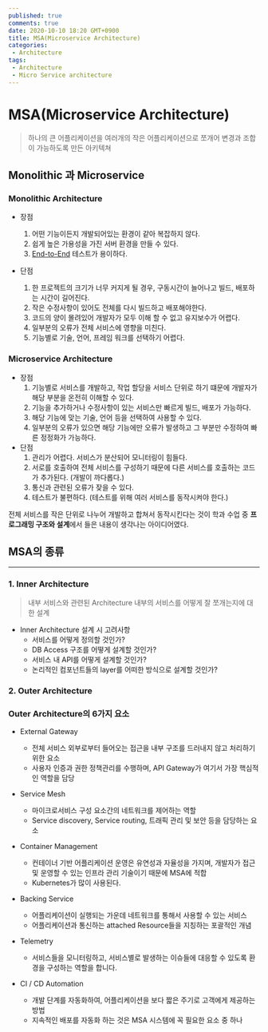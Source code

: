 ```yaml
---
published: true
comments: true
date: 2020-10-10 18:20 GMT+0900
title: MSA(Microservice Architecture)
categories:
 - Architecture
tags: 
 - Architecture
 - Micro Service architecture
---
```


# MSA(Microservice Architecture)

> 하나의 큰 어플리케이션을 여러개의 작은 어플리케이션으로 쪼개어 변경과 조합이 가능하도록 만든 아키텍쳐

## Monolithic 과  Microservice

### Monolithic Architecture

- 장점
    1. 어떤 기능이든지 개발되어있는 환경이 같아 복잡하지 않다.
    2. 쉽게 높은 가용성을 가진 서버 환경을 만들 수 있다.
    3. [End-to-End](https://medium.com/hbsmith/e2e-test-%EC%95%8C%EC%95%84%EB%B3%B4%EA%B8%B0-3c524862469d) 테스트가 용이하다.

- 단점
    1. 한 프로젝트의 크기가 너무 커지게 될 경우, 구동시간이 늘어나고 
    빌드, 배포하는 시간이 길어진다.
    2. 작은 수정사항이 있어도 전체를 다시 빌드하고 배포해야한다.
    3. 코드의 양이 몰려있어 개발자가 모두 이해 할 수 없고 유지보수가 어렵다.
    4. 일부분의 오류가 전체 서비스에 영향을 미친다.
    5. 기능별로 기술, 언어, 프레임 워크를 선택하기 어렵다.

### Microservice Architecture

- 장점
    1. 기능별로 서비스를 개발하고, 작업 할당을 서비스 단위로 하기 떄문에 개발자가 해당 부분을 온전히 이해할 수 있다.
    2. 기능을 추가하거나 수정사항이 있는 서비스만 빠르게 빌드,
    배포가 가능하다.
    3. 해당 기능에 맞는 기술, 언어 등을 선택하여 사용할 수 있다.
    4. 일부분의 오류가 있으면 해당 기능에만 오류가 발생하고
    그 부분만 수정하여 빠른 정정화가 가능하다.
- 단점
    1. 관리가 어렵다. 서비스가 분산되어 모니터링이 힘들다.
    2. 서로를 호출하여 전체 서비스를 구성하기 때문에 다른 서비스를 호출하는 코드가 추가된다. (개발이 까다롭다.)
    3. 통신과 관련된 오류가 잦을 수 있다.
    4. 테스트가 불편하다. 
    (테스트를 위해 여러 서비스를 동작시켜야 한다.)

전체 서비스를 작은 단위로 나누어 개발하고 합쳐서 동작시킨다는 것이 
학과 수업 중 **프로그래밍 구조와 설계**에서 들은 내용이 생각나는 아이디어였다.

## MSA의 종류

---

### 1. Inner Architecture

> 내부 서비스와 관련된 Architecture
내부의 서비스를 어떻게 잘 쪼개는지에 대한 설계

- Inner Architecture 설계 시 고려사항
    - 서비스를 어떻게 정의할 것인가?
    - DB Access 구조를 어떻게 설계할 것인가?
    - 서비스 내 API를 어떻게 설계할 것인가?
    - 논리적인 컴포넌트들의 layer를 어떠한 방식으로 설계할 것인가?

### 2. Outer Architecture

### Outer Architecture의 6가지 요소

- External Gateway
    - 전체 서비스 외부로부터 들어오는 접근을 내부 구조를 드러내지 않고 처리하기 위한 요소
    - 사용자 인증과 권한 정책관리를 수행하며, API Gateway가 여기서 가장 핵심적인 역할을 담당
- Service Mesh
    - 마이크로서비스 구성 요소간의 네트워크를 제어하는 역할
    - Service discovery, Service routing, 트래픽 관리 및 보안 등을 담당하는 요소

- Container Management
    - 컨테이너 기반 어플리케이션 운영은 유연성과 자율성을 가지며, 개발자가 접근 및 운영할 수 있는 인프라 관리 기술이기 때문에 MSA에 적합
    - Kubernetes가 많이 사용된다.
- Backing Service
    - 어플리케이션이 실행되는 가운데 네트워크를 통해서 사용할 수 있는 서비스
    - 어플리케이션과 통신하는 attached Resource들을 지칭하는 포괄적인 개념
- Telemetry
    - 서비스들을 모니터링하고, 서비스별로 발생하는 이슈들에 대응할 수 있도록 환경을 구성하는 역할을 합니다.
- CI / CD Automation
    - 개발 단계를 자동화하여, 어플리케이션을 보다 짧은 주기로 
    고객에게 제공하는 방법
    - 지속적인 배포를 자동화 하는 것은 MSA 시스템에 꼭 필요한
    요소 중 하나